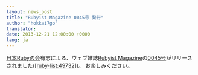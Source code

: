 ```yaml
---
layout: news_post
title: "Rubyist Magazine 0045号 発行"
author: "hokkai7go"
translator:
date: 2013-12-21 12:00:00 +0000
lang: ja
---
```


[日本Rubyの会][1]有志による、ウェブ雑誌[Rubyist
Magazine][2]の[0045号][3]がリリースされました([\[ruby-list:49732\]][4])。 お楽しみください。

[1]: http://ruby-no-kai.org
[2]: http://jp.rubyist.net/magazine/
[3]: http://jp.rubyist.net/magazine/?0045
[4]: https://blade.ruby-lang.org/ruby-list/49732
